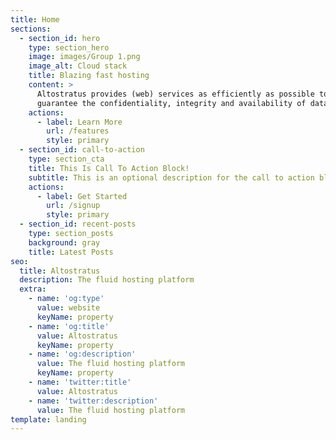 ```yaml
---
title: Home
sections:
  - section_id: hero
    type: section_hero
    image: images/Group 1.png
    image_alt: Cloud stack
    title: Blazing fast hosting
    content: >
      Altostratus provides (web) services as efficiently as possible to
      guarantee the confidentiality, integrity and availability of data.
    actions:
      - label: Learn More
        url: /features
        style: primary
  - section_id: call-to-action
    type: section_cta
    title: This Is Call To Action Block!
    subtitle: This is an optional description for the call to action block.
    actions:
      - label: Get Started
        url: /signup
        style: primary
  - section_id: recent-posts
    type: section_posts
    background: gray
    title: Latest Posts
seo:
  title: Altostratus
  description: The fluid hosting platform
  extra:
    - name: 'og:type'
      value: website
      keyName: property
    - name: 'og:title'
      value: Altostratus
      keyName: property
    - name: 'og:description'
      value: The fluid hosting platform
      keyName: property
    - name: 'twitter:title'
      value: Altostratus
    - name: 'twitter:description'
      value: The fluid hosting platform
template: landing
---
```

